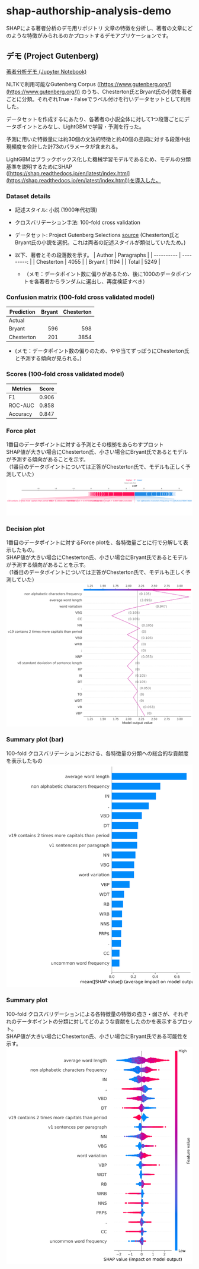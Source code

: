 # shap-authorship-analysis-demo

SHAPによる著者分析のデモ用リポジトリ
文章の特徴を分析し、著者の文章にどのような特徴がみられるのかプロットするデモアプリケーションです。

## デモ (Project Gutenberg)

[著者分析デモ (Jupyter Notebook)](demo/nltk_gutenberg_analysis.ipynb)

NLTKで利用可能なGutenberg Corpus ([https://www.gutenberg.org/](https://www.gutenberg.org/)) のうち、Chesterton氏とBryant氏の小説を著者ごとに分類。それぞれTrue・Falseでラベル付けを行いデータセットとして利用した。

データセットを作成するにあたり、各著者の小説全体に対して1つ段落ごとにデータポイントとみなし、LightGBMで学習・予測を行った。

予測に用いた特徴量には約30個の文法的特徴と約40個の品詞に対する段落中出現頻度を合計した計73のパラメータが含まれる。

LightGBMはブラックボックス化した機械学習モデルであるため、モデルの分類基準を説明するためにSHAP ([https://shap.readthedocs.io/en/latest/index.html](https://shap.readthedocs.io/en/latest/index.html))を導入した。

### Dataset details

- 記述スタイル: 小説 (1900年代初頭)
- クロスバリデーション手法: 100-fold cross validation
- データセット: Project Gutenberg Selections [source](https://www.nltk.org/nltk_data/#:~:text=Project%20Gutenberg%20Selections%20%5B%20download%20%7C%20source%20%5D) (Chesterton氏とBryant氏の小説を選択。これは両者の記述スタイルが類似していたため。)

- 以下、著者とその段落数を示す。
  | Author     | Paragraphs |
  | ---------- | ---------: |
  | Chesterton |       4055 |
  | Bryant     |       1194 |
  | Total      |       5249 |

  - （メモ：データポイント数に偏りがあるため、後に1000のデータポイントを各著者からランダムに選出し、再度検証すべき）

### Confusion matrix (100-fold cross validated model)

| Prediction | Bryant | Chesterton |
| ---------- | -----: | ---------: |
| Actual     |        |            |
| Bryant     |    596 |        598 |
| Chesterton |    201 |       3854 |

- (メモ：データポイント数の偏りのため、やや当てずっぽうにChesterton氏と予測する傾向が見られる。)

### Scores (100-fold cross validated model)

| Metrics  | Score |
| -------- | ----: |
| F1       | 0.906 |
| ROC-AUC  | 0.858 |
| Accuracy | 0.847 |

### Force plot

1番目のデータポイントに対する予測とその根拠をあらわすプロット  
SHAP値が大きい場合にChesterton氏、小さい場合にBryant氏であるとモデルが予測する傾向があることを示す。  
（1番目のデータポイントについては正答がChesterton氏で、モデルも正しく予測していた）
![Force](out/shap/figure/gutenberg/shap_force_plot.svg)

### Decision plot

1番目のデータポイントに対するForce plotを、各特徴量ごとに行で分解して表示したもの。  
SHAP値が大きい場合にChesterton氏、小さい場合にBryant氏であるとモデルが予測する傾向があることを示す。  
（1番目のデータポイントについては正答がChesterton氏で、モデルも正しく予測していた）
![Decision](out/shap/figure/gutenberg/shap_decision_plot.svg)

### Summary plot (bar)

100-fold クロスバリデーションにおける、各特徴量の分類への総合的な貢献度を表示したもの  
![Summary_bar](out/shap/figure/gutenberg_kfold/shap_summary_plot_bar.svg)

### Summary plot

100-fold クロスバリデーションによる各特徴量の特徴の強さ・弱さが、それぞれのデータポイントの分類に対してどのような貢献をしたのかを表示するプロット。  
SHAP値が大きい場合にChesterton氏、小さい場合にBryant氏である可能性を示す。  
![Summary](out/shap/figure/gutenberg_kfold/shap_summary_plot.svg)
